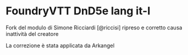 # FoundryVTT DnD5e lang it-I

Fork del modulo di Simone Ricciardi [@riccisi] ripreso e corretto causa inattività del creatore

La correzione è stata applicata da Arkangel
